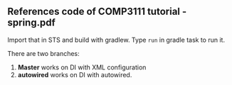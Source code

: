 ## References code of COMP3111 tutorial - spring.pdf

Import that in STS and build with gradlew. Type `run` in gradle task to run it.

There are two branches: 
1. **Master** works on DI with XML configuration
2. **autowired** works on DI with autowired.

